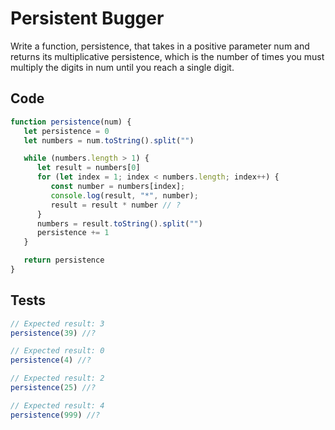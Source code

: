 # Persistent Bugger
Write a function, persistence, that takes in a positive parameter num and returns
its multiplicative persistence, which is the number of times you must multiply
the digits in num until you reach a single digit.


## Code
```javascript
function persistence(num) {
   let persistence = 0
   let numbers = num.toString().split("")

   while (numbers.length > 1) {
      let result = numbers[0]
      for (let index = 1; index < numbers.length; index++) {
         const number = numbers[index];
         console.log(result, "*", number);
         result = result * number // ?
      }
      numbers = result.toString().split("")
      persistence += 1
   }

   return persistence
}
```

## Tests
```javascript
// Expected result: 3
persistence(39) //?

// Expected result: 0
persistence(4) //?

// Expected result: 2
persistence(25) //?

// Expected result: 4
persistence(999) //?
```
